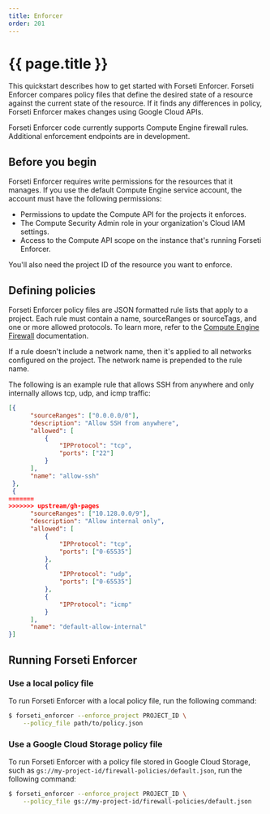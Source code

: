 ```yaml
---
title: Enforcer
order: 201
---
```

# {{ page.title }}

This quickstart describes how to get started with Forseti Enforcer. Forseti
Enforcer compares policy files that define the desired state of a resource
against the current state of the resource. If it finds any differences in
policy, Forseti Enforcer makes changes using Google Cloud APIs.

Forseti Enforcer code currently supports Compute Engine firewall rules.
Additional enforcement endpoints are in development.

## Before you begin

Forseti Enforcer requires write permissions for the resources that it manages.
If you use the default Compute Engine service account, the account must have
the following permissions:

  - Permissions to update the Compute API for the projects it enforces.
  - The Compute Security Admin role in your organization's Cloud IAM settings.
  - Access to the Compute API scope on the instance that's running Forseti
  Enforcer.

You'll also need the project ID of the resource you want to enforce.

## Defining policies

Forseti Enforcer policy files are JSON formatted rule lists that apply to a
project. Each rule must contain a name, sourceRanges or sourceTags, and one or
more allowed protocols. To learn more, refer to the
[Compute Engine Firewall](https://cloud.google.com/compute/docs/reference/latest/firewalls)
documentation.

If a rule doesn't include a network name, then it's applied to all networks
configured on the project. The network name is prepended to the rule name.

The following is an example rule that allows SSH from anywhere and
only internally allows tcp, udp, and icmp traffic:

  ```json
  [{
        "sourceRanges": ["0.0.0.0/0"],
        "description": "Allow SSH from anywhere",
        "allowed": [
            {
                "IPProtocol": "tcp",
                "ports": ["22"]
            }
        ],
        "name": "allow-ssh"
   },
   {
=======
>>>>>>> upstream/gh-pages
        "sourceRanges": ["10.128.0.0/9"],
        "description": "Allow internal only",
        "allowed": [
            {
                "IPProtocol": "tcp",
                "ports": ["0-65535"]
            },
            {
                "IPProtocol": "udp",
                "ports": ["0-65535"]
            },
            {
                "IPProtocol": "icmp"
            }
        ],
        "name": "default-allow-internal"
  }]
  ```

## Running Forseti Enforcer

### Use a local policy file

To run Forseti Enforcer with a local policy file, run the following command:

  ```bash
  $ forseti_enforcer --enforce_project PROJECT_ID \
      --policy_file path/to/policy.json
  ```

### Use a Google Cloud Storage policy file

To run Forseti Enforcer with a policy file stored in Google Cloud Storage,
such as `gs://my-project-id/firewall-policies/default.json`, run the following
command:

  ```bash
  $ forseti_enforcer --enforce_project PROJECT_ID \
      --policy_file gs://my-project-id/firewall-policies/default.json
  ```

